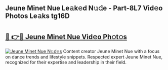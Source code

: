 ## Jeune Minet Nue Le𝚊k𝚎d N𝚞𝚍e - Part-8L7 Vid𝚎o Photos Le𝚊ks tg16D

# <h2><a href="http://fb291l.evod.top/?m=Jeune+Minet+Nue">🔗 👉🔴 Jeune Minet Nue Vid𝚎o Ph𝚘t𝚘s</a></h2>

[![Jeune Minet Nue N𝚞d𝚎s](https://i.imgur.com/8V9OHl7.gif)](http://fb291l.evod.top/?m=Jeune+Minet+Nue)
Content creator Jeune Minet Nue with a focus on dance trends and lifestyle snippets. Respected expert Jeune Minet Nue, recognized for their expertise and leadership in their field. 
